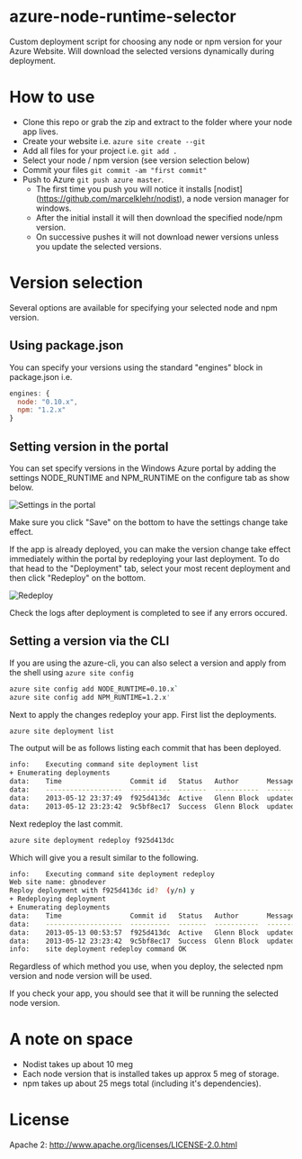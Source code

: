 azure-node-runtime-selector
===========================

Custom deployment script for choosing any node or npm version for your Azure Website. Will download the selected versions dynamically during deployment.

# How to use

* Clone this repo or grab the zip and extract to the folder where your node app lives. 
* Create your website i.e. `azure site create --git`
* Add all files for your project i.e. `git add .`
* Select your node / npm version (see version selection below)
* Commit your files `git commit -am "first commit"`
* Push to Azure `git push azure master`. 
  * The first time you push you will notice it installs [nodist] (https://github.com/marcelklehr/nodist), a node version manager for windows.
  * After the initial install it will then download the specified node/npm version.
  * On successive pushes it will not download newer versions unless you update the selected versions.

# Version selection
Several options are available for specifying your selected node and npm version.

## Using package.json
You can specify your versions using the standard "engines" block in package.json i.e.
```javascript
engines: {
  node: "0.10.x",
  npm: "1.2.x"
}
```
## Setting version in the portal
You can set specify versions in the Windows Azure portal by adding the settings NODE_RUNTIME and NPM_RUNTIME on the configure tab as show below.

![Settings in the portal](https://dl.dropboxusercontent.com/u/6860088/version%20selection.png?size=640x480 "Windows Azure Portal")

Make sure you click "Save" on the bottom to have the settings change take effect.

If the app is already deployed, you can make the version change take effect immediately within the portal by redeploying your last deployment. To do that head to the "Deployment" tab, select your most recent deployment and then click "Redeploy" on the bottom.

![Redeploy](https://dl.dropboxusercontent.com/u/6860088/version%20selection%20redeploy.png?size=640x480 "Redeploying the last deployment")

Check the logs after deployment is completed to see if any errors occured.

## Setting a version via the CLI
If you are using the azure-cli, you can also select a version and apply from the shell using `azure site config`

```bash
azure site config add NODE_RUNTIME=0.10.x`
azure site config add NPM_RUNTIME=1.2.x'
```

Next to apply the changes redeploy your app. First list the deployments.

```bash
azure site deployment list
```

The output will be as follows listing each commit that has been deployed.

```bash
info:    Executing command site deployment list
+ Enumerating deployments
data:    Time                 Commit id   Status   Author       Message
data:    -------------------  ----------  -------  -----------  ------------
data:    2013-05-12 23:37:49  f925d413dc  Active   Glenn Block  updated
data:    2013-05-12 23:23:42  9c5bf8ec17  Success  Glenn Block  updated
```

Next redeploy the last commit.

```bash
azure site deployment redeploy f925d413dc
```

Which will give you a result similar to the following.

```bash
info:    Executing command site deployment redeploy
Web site name: gbnodever
Reploy deployment with f925d413dc id?  (y/n) y
+ Redeploying deployment
+ Enumerating deployments
data:    Time                 Commit id   Status   Author       Message
data:    -------------------  ----------  -------  -----------  ------------
data:    2013-05-13 00:53:57  f925d413dc  Active   Glenn Block  updated
data:    2013-05-12 23:23:42  9c5bf8ec17  Success  Glenn Block  updated
info:    site deployment redeploy command OK
```

Regardless of which method you use, when you deploy, the selected npm version and node version will be used.

If you check your app, you should see that it will be running the selected node version.

# A note on space
* Nodist takes up about 10 meg
* Each node version that is installed takes up approx 5 meg of storage. 
* npm takes up about 25 megs total (including it's dependencies).

# License
Apache 2: http://www.apache.org/licenses/LICENSE-2.0.html
